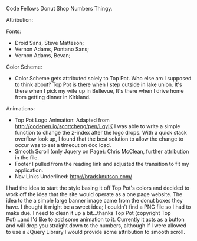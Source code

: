 Code Fellows Donut Shop Numbers Thingy.

Attribution:

Fonts:
- Droid Sans, Steve Matteson;
- Vernon Adams, Pontano Sans;
- Vernon Adams, Bevan;

Color Scheme:
- Color Scheme gets attributed solely to Top Pot. Who else am I supposed to think about? Top Pot is there when I step outside in lake union. It's there when I pick my wife up in Bellevue, It's there when I drive home from getting dinner in Kirkland.

Animations:
- Top Pot Logo Animation: Adapted from http://codepen.io/scottcheng/pen/LqyjK
  I was able to write a simple function to change the z-index after the logo drops. With a quick stack overflow look up, I found that the best solution to allow the change to occur was to set a timeout on doc load.
- Smooth Scroll (only Jquery on Page): Chris McClean, further attribution in the file.
- Footer I pulled from the reading link and adjusted the transition to fit my application.
- Nav Links Underlined: http://bradsknutson.com/

I had the idea to start the style basing it off Top Pot's colors and decided to work off the idea that the site would operate as a one page website. The idea to the a simple large banner image came from the donut boxes they have. I thought it might be a sweet idea; I couldn't find a PNG file so I had to make due. I need to clean it up a bit...thanks Top Pot (copyright Top Pot)...and I'd like to add some animation to it. Currently it acts as a button and will drop you straight down to the numbers, although If I were allowed to use a JQuery Library I would provide some attribution to smooth scroll.

